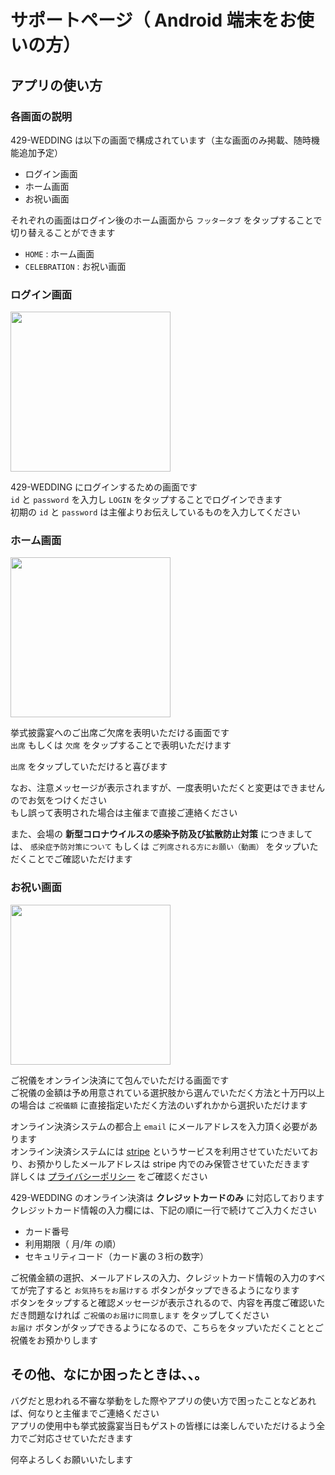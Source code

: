 # サポートページ（ Android 端末をお使いの方）

## アプリの使い方

### 各画面の説明

429-WEDDING は以下の画面で構成されています（主な画面のみ掲載、随時機能追加予定）
* ログイン画面
* ホーム画面
* お祝い画面

それぞれの画面はログイン後のホーム画面から `フッタータブ` をタップすることで切り替えることができます

* `HOME` : ホーム画面
* `CELEBRATION` : お祝い画面

### ログイン画面

<img src="./../assets/images/how-to-use/login-ios.png" height="256px">

429-WEDDING にログインするための画面です  
`id` と `password` を入力し `LOGIN` をタップすることでログインできます  
初期の `id` と `password` は主催よりお伝えしているものを入力してください

### ホーム画面

<img src="./../assets/images/how-to-use/login-ios.png" height="256px">

挙式披露宴へのご出席ご欠席を表明いただける画面です  
`出席` もしくは `欠席` をタップすることで表明いただけます  

`出席` をタップしていただけると喜びます

なお、注意メッセージが表示されますが、一度表明いただくと変更はできませんのでお気をつけください  
もし誤って表明された場合は主催まで直接ご連絡ください  

また、会場の __新型コロナウイルスの感染予防及び拡散防止対策__ につきましては、 `感染症予防対策について` もしくは `ご列席される方にお願い（動画）` をタップいただくことでご確認いただけます

### お祝い画面

<img src="./../assets/images/how-to-use/login-ios.png" height="256px">

ご祝儀をオンライン決済にて包んでいただける画面です  
ご祝儀の金額は予め用意されている選択肢から選んでいただく方法と十万円以上の場合は `ご祝儀額` に直接指定いただく方法のいずれかから選択いただけます

オンライン決済システムの都合上 `email` にメールアドレスを入力頂く必要があります  
オンライン決済システムには [stripe](https://stripe.com/jp) というサービスを利用させていただいており、お預かりしたメールアドレスは stripe 内でのみ保管させていただきます  
詳しくは [プライバシーポリシー](./../privacy-policy.md) をご確認ください

429-WEDDING のオンライン決済は __クレジットカードのみ__ に対応しております
クレジットカード情報の入力欄には、下記の順に一行で続けてご入力ください

* カード番号
* 利用期限（ 月/年 の順）
* セキュリティコード（カード裏の３桁の数字）

ご祝儀金額の選択、メールアドレスの入力、クレジットカード情報の入力のすべてが完了すると `お気持ちをお届けする` ボタンがタップできるようになります  
ボタンをタップすると確認メッセージが表示されるので、内容を再度ご確認いただき問題なければ `ご祝儀のお届けに同意します` をタップしてください  
`お届け` ボタンがタップできるようになるので、こちらをタップいただくこととご祝儀をお預かりします

## その他、なにか困ったときは、、。

バグだと思われる不審な挙動をした際やアプリの使い方で困ったことなどあれば、何なりと主催までご連絡ください  
アプリの使用中も挙式披露宴当日もゲストの皆様には楽しんでいただけるよう全力でご対応させていただきます

何卒よろしくお願いいたします